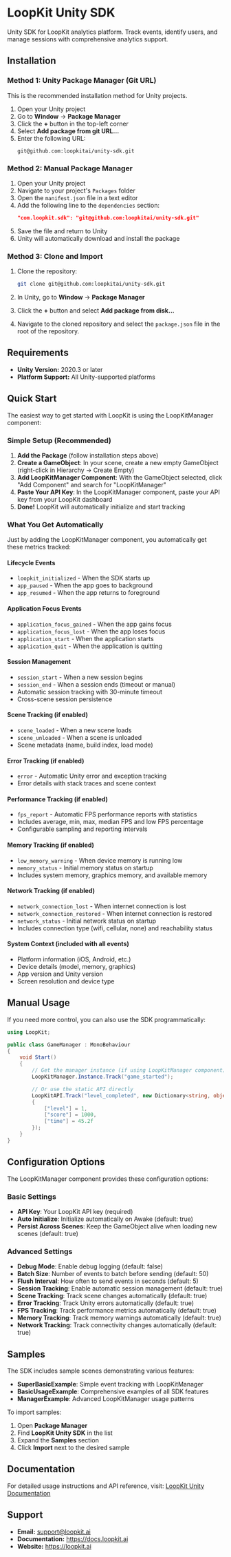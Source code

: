 # LoopKit Unity SDK

Unity SDK for LoopKit analytics platform. Track events, identify users, and manage sessions with comprehensive analytics support.

## Installation

### Method 1: Unity Package Manager (Git URL)

This is the recommended installation method for Unity projects.

1. Open your Unity project
2. Go to **Window** → **Package Manager**
3. Click the **+** button in the top-left corner
4. Select **Add package from git URL...**
5. Enter the following URL:
   ```
   git@github.com:loopkitai/unity-sdk.git
   ```

### Method 2: Manual Package Manager

1. Open your Unity project
2. Navigate to your project's `Packages` folder
3. Open the `manifest.json` file in a text editor
4. Add the following line to the `dependencies` section:
   ```json
   "com.loopkit.sdk": "git@github.com:loopkitai/unity-sdk.git"
   ```
5. Save the file and return to Unity
6. Unity will automatically download and install the package

### Method 3: Clone and Import

1. Clone the repository:

   ```bash
   git clone git@github.com:loopkitai/unity-sdk.git
   ```

2. In Unity, go to **Window** → **Package Manager**
3. Click the **+** button and select **Add package from disk...**
4. Navigate to the cloned repository and select the `package.json` file in the root of the repository.

## Requirements

- **Unity Version:** 2020.3 or later
- **Platform Support:** All Unity-supported platforms

## Quick Start

The easiest way to get started with LoopKit is using the LoopKitManager component:

### Simple Setup (Recommended)

1. **Add the Package** (follow installation steps above)
2. **Create a GameObject**: In your scene, create a new empty GameObject (right-click in Hierarchy → Create Empty)
3. **Add LoopKitManager Component**: With the GameObject selected, click "Add Component" and search for "LoopKitManager"
4. **Paste Your API Key**: In the LoopKitManager component, paste your API key from your LoopKit dashboard
5. **Done!** LoopKit will automatically initialize and start tracking

### What You Get Automatically

Just by adding the LoopKitManager component, you automatically get these metrics tracked:

#### **Lifecycle Events**

- `loopkit_initialized` - When the SDK starts up
- `app_paused` - When the app goes to background
- `app_resumed` - When the app returns to foreground

#### **Application Focus Events**

- `application_focus_gained` - When the app gains focus
- `application_focus_lost` - When the app loses focus
- `application_start` - When the application starts
- `application_quit` - When the application is quitting

#### **Session Management**

- `session_start` - When a new session begins
- `session_end` - When a session ends (timeout or manual)
- Automatic session tracking with 30-minute timeout
- Cross-scene session persistence

#### **Scene Tracking** (if enabled)

- `scene_loaded` - When a new scene loads
- `scene_unloaded` - When a scene is unloaded
- Scene metadata (name, build index, load mode)

#### **Error Tracking** (if enabled)

- `error` - Automatic Unity error and exception tracking
- Error details with stack traces and scene context

#### **Performance Tracking** (if enabled)

- `fps_report` - Automatic FPS performance reports with statistics
- Includes average, min, max, median FPS and low FPS percentage
- Configurable sampling and reporting intervals

#### **Memory Tracking** (if enabled)

- `low_memory_warning` - When device memory is running low
- `memory_status` - Initial memory status on startup
- Includes system memory, graphics memory, and available memory

#### **Network Tracking** (if enabled)

- `network_connection_lost` - When internet connection is lost
- `network_connection_restored` - When internet connection is restored
- `network_status` - Initial network status on startup
- Includes connection type (wifi, cellular, none) and reachability status

#### **System Context** (included with all events)

- Platform information (iOS, Android, etc.)
- Device details (model, memory, graphics)
- App version and Unity version
- Screen resolution and device type

## Manual Usage

If you need more control, you can also use the SDK programmatically:

```csharp
using LoopKit;

public class GameManager : MonoBehaviour
{
    void Start()
    {
        // Get the manager instance (if using LoopKitManager component)
        LoopKitManager.Instance.Track("game_started");

        // Or use the static API directly
        LoopKitAPI.Track("level_completed", new Dictionary<string, object>
        {
            ["level"] = 1,
            ["score"] = 1000,
            ["time"] = 45.2f
        });
    }
}
```

## Configuration Options

The LoopKitManager component provides these configuration options:

### **Basic Settings**

- **API Key**: Your LoopKit API key (required)
- **Auto Initialize**: Initialize automatically on Awake (default: true)
- **Persist Across Scenes**: Keep the GameObject alive when loading new scenes (default: true)

### **Advanced Settings**

- **Debug Mode**: Enable debug logging (default: false)
- **Batch Size**: Number of events to batch before sending (default: 50)
- **Flush Interval**: How often to send events in seconds (default: 5)
- **Session Tracking**: Enable automatic session management (default: true)
- **Scene Tracking**: Track scene changes automatically (default: true)
- **Error Tracking**: Track Unity errors automatically (default: true)
- **FPS Tracking**: Track performance metrics automatically (default: true)
- **Memory Tracking**: Track memory warnings automatically (default: true)
- **Network Tracking**: Track connectivity changes automatically (default: true)

## Samples

The SDK includes sample scenes demonstrating various features:

- **SuperBasicExample**: Simple event tracking with LoopKitManager
- **BasicUsageExample**: Comprehensive examples of all SDK features
- **ManagerExample**: Advanced LoopKitManager usage patterns

To import samples:

1. Open **Package Manager**
2. Find **LoopKit Unity SDK** in the list
3. Expand the **Samples** section
4. Click **Import** next to the desired sample

## Documentation

For detailed usage instructions and API reference, visit: [LoopKit Unity Documentation](https://docs.loopkit.ai/docs/unity-quickstart.html)

## Support

- **Email:** support@loopkit.ai
- **Documentation:** https://docs.loopkit.ai
- **Website:** https://loopkit.ai

